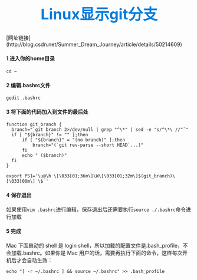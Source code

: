 <h1 style="font-size: 40px;text-align:center;color: #007cdc;">
    Linux显示git分支
</h1>
[网址链接](http://blog.csdn.net/Summer_Dream_Journey/article/details/50214609)

#### 1 进入你的home目录
```
cd ~
```
#### 2 编辑.bashrc文件
```
gedit .bashrc
```
#### 3 将下面的代码加入到文件的最后处
```
function git_branch {
  branch="`git branch 2>/dev/null | grep "^\*" | sed -e "s/^\*\ //"`"
  if [ "${branch}" != "" ];then
      if [ "${branch}" = "(no branch)" ];then
          branch="(`git rev-parse --short HEAD`...)"
      fi
      echo " ($branch)"
  fi
}

export PS1='\u@\h \[\033[01;36m\]\W\[\033[01;32m\]$(git_branch)\[\033[00m\] \$ '
```
#### 4 保存退出

如果使用`vim .bashrc`进行编辑，保存退出后还需要执行`source ./.bashrc`命令进行加载

#### 5 完成

Mac 下面启动的 shell 是 login shell，所以加载的配置文件是.bash_profile，不会加载.bashrc。如果你是 Mac 用户的话，需要再执行下面的命令，这样每次开机后才会自动生效：
```
echo "[ -r ~/.bashrc ] && source ~/.bashrc" >> .bash_profile
```
